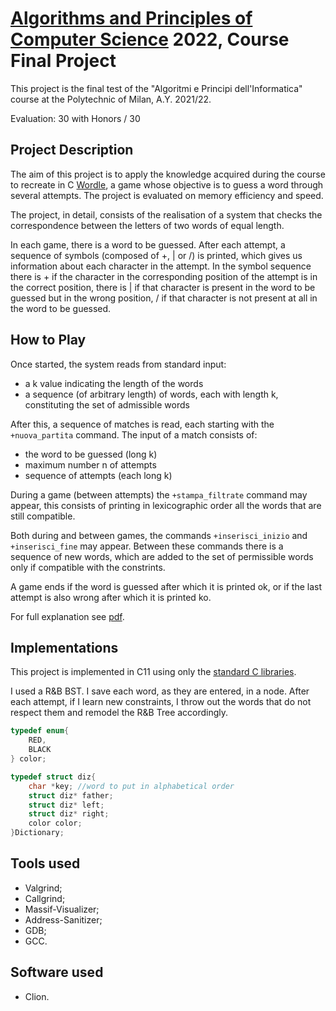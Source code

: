 # [Algorithms and Principles of Computer Science](https://www4.ceda.polimi.it/manifesti/manifesti/controller/ManifestoPublic.do?EVN_DETTAGLIO_RIGA_MANIFESTO=EVENTO&c_insegn=086067&aa=2021&k_cf=225&k_corso_la=358&ac_ins=0&k_indir=IT1&lang=EN&tipoCorso=ALL_TIPO_CORSO&semestre=2&idItemOfferta=155412&idRiga=268925&codDescr=086067) 2022, Course Final Project
This project is the final test of the "Algoritmi e Principi dell'Informatica" course at the Polytechnic of Milan, A.Y. 2021/22.

Evaluation: 30 with Honors / 30

## Project Description
The aim of this project is to apply the knowledge acquired during the course to recreate in C [Wordle](https://en.wikipedia.org/wiki/Wordle), a game whose objective is to guess a word through several attempts.
The project is evaluated on memory efficiency and speed.

The project, in detail, consists of the realisation of a system that checks the correspondence between the letters of two words of equal length.

In each game, there is a word to be guessed. After each attempt, a sequence of symbols (composed of +, | or /) is printed, which gives us information about each character in the attempt. In the symbol sequence there is + if the character in the corresponding position of the attempt is in the correct position, there is | if that character is present in the word to be guessed but in the wrong position, / if that character is not present at all in the word to be guessed.

## How to Play
Once started, the system reads from standard input:
- a k value indicating the length of the words
- a sequence (of arbitrary length) of words, each with length k, constituting the set of admissible words

After this, a sequence of matches is read, each starting with the `+nuova_partita` command.
The input of a match consists of:
- the word to be guessed (long k)
- maximum number n of attempts
- sequence of attempts (each long k)

During a game (between attempts) the `+stampa_filtrate` command may appear, this consists of printing in lexicographic order all the words that are still compatible.

Both during and between games, the commands `+inserisci_inizio` and `+inserisci_fine` may appear. Between these commands there is a sequence of new words, which are added to the set of permissible words only if compatible with the constrints.

A game ends if the word is guessed after which it is printed ok, or if the last attempt is also wrong after which it is printed ko.

For full explanation see [pdf]().


## Implementations
This project is implemented in C11 using only the [standard C libraries](https://en.wikipedia.org/wiki/C_standard_library).

I used a R&B BST. I save each word, as they are entered, in a node. After each attempt, if I learn new constraints, I throw out the words that do not respect them and remodel the R&B Tree accordingly.

```c
typedef enum{
    RED,
    BLACK
} color;

typedef struct diz{
    char *key; //word to put in alphabetical order 
    struct diz* father;
    struct diz* left;
    struct diz* right;
    color color;
}Dictionary;
```

## Tools used
- Valgrind;
- Callgrind;
- Massif-Visualizer;
- Address-Sanitizer;
- GDB;
- GCC.

## Software used
- Clion.


